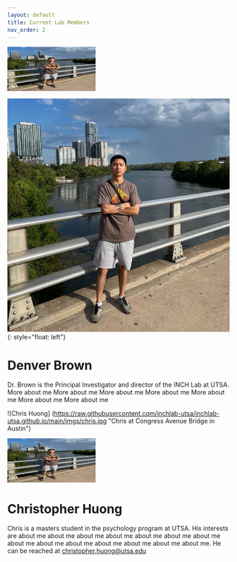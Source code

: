 ```yaml
---
layout: default
title: Current Lab Members
nav_order: 2
---
```



<img src="https://raw.githubusercontent.com/inchlab-utsa/inchlab-utsa.github.io/main/imgs/chris.jpg" width="200" height="100">

![image](https://raw.githubusercontent.com/inchlab-utsa/inchlab-utsa.github.io/main/imgs/chris.jpg){: style="float: left"}
# Denver Brown
Dr. Brown is the Principal Investigator and director of the INCH Lab at UTSA. More about me More about me More about me More about me More about me More about me More about me 


![Chris Huong] (https://raw.githubusercontent.com/inchlab-utsa/inchlab-utsa.github.io/main/imgs/chris.jpg "Chris at Congress Avenue Bridge in Austin")

<img src="https://raw.githubusercontent.com/inchlab-utsa/inchlab-utsa.github.io/main/imgs/chris.jpg" width="200" height="100">

# Christopher Huong
Chris is a masters student in the psychology program at UTSA. His interests are about me about me about me about me about me about me about me about me about me about me about me about me about me about me. He can be reached at christopher.huong@utsa.edu